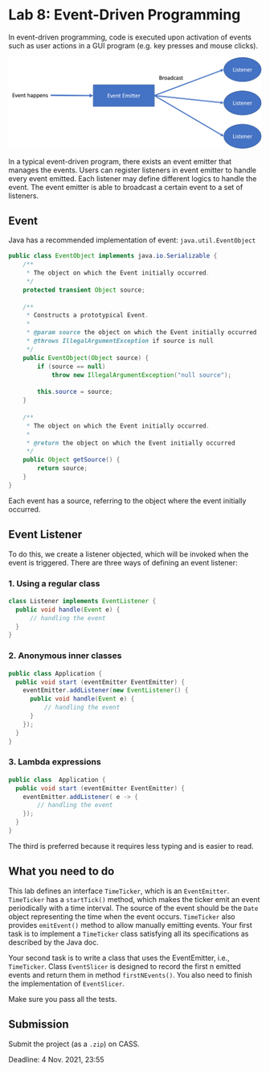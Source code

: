 # Lab 8: Event-Driven Programming

In event-driven programming, code is executed upon activation of events such as user actions in a GUI program (e.g. key presses and mouse clicks). 

![](imgs/arch.png)

In a typical event-driven program, there exists an event emitter that manages the events. 
Users can register listeners in event emitter to handle every event emitted.
Each listener may define different logics to handle the event.
The event emitter is able to broadcast a certain event to a set of listeners. 

## Event

Java has a recommended implementation of event: `java.util.EventObject`
```java
public class EventObject implements java.io.Serializable {
    /**
     * The object on which the Event initially occurred.
     */
    protected transient Object source;

    /**
     * Constructs a prototypical Event.
     *
     * @param source the object on which the Event initially occurred
     * @throws IllegalArgumentException if source is null
     */
    public EventObject(Object source) {
        if (source == null)
            throw new IllegalArgumentException("null source");

        this.source = source;
    }

    /**
     * The object on which the Event initially occurred.
     *
     * @return the object on which the Event initially occurred
     */
    public Object getSource() {
        return source;
    }
}
```

Each event has a source, referring to the object where the event initially occurred. 

## Event Listener

To do this, we create a listener objected, which will be invoked when the event is triggered. 
There are three ways of defining an event listener:

### 1. Using a regular class
```java
class Listener implements EventListener {
  public void handle(Event e) {
      // handling the event
  }
}
```

### 2. Anonymous inner classes
```java
public class Application {
  public void start (eventEmitter EventEmitter) {
    eventEmitter.addListener(new EventListener() {
      public void handle(Event e) {
          // handling the event
      }
    });
  }
}
```

### 3. Lambda expressions
```java
public class  Application {
  public void start (eventEmitter EventEmitter) {
    eventEmitter.addListener( e -> {
        // handling the event
    });
  }
}
```

The third is preferred because it requires less typing and is easier to read.

## What you need to do

This lab defines an interface `TimeTicker`, which is an `EventEmitter`. 
`TimeTicker` has a `startTick()` method, which makes the ticker emit an event periodically with a time interval. 
The source of the event should be the `Date` object representing the time when the event occurs.
`TimeTicker` also provides `emitEvent()` method to allow manually emitting events. 
Your first task is to implement a `TimeTicker` class satisfying all its specifications as described by the Java doc.

Your second task is to write a class that uses the EventEmitter, i.e., `TimeTicker`. 
Class `EventSlicer` is designed to record the first n emitted events and return them in method `firstNEvents()`.
You also need to finish the implementation of `EventSlicer`.

Make sure you pass all the tests.

## Submission

Submit the project (as a `.zip`) on CASS. 

Deadline: 4 Nov. 2021, 23:55

